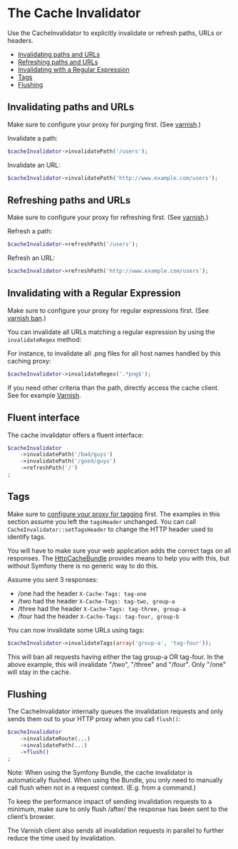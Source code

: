 The Cache Invalidator
=================

Use the CacheInvalidator to explicitly invalidate or refresh paths, URLs or
headers.

* [Invalidating paths and URLs](#invalidating-paths-and-urls)
* [Refreshing paths and URLs](#refreshing-paths-and-urls)
* [Invalidating with a Regular Expression](#invalidating-with-a-regular-expression)
* [Tags](#tags)
* [Flushing](#flushing)

Invalidating paths and URLs
---------------------------

Make sure to configure your proxy for purging first.
(See [varnish](varnish.md#purge).)

Invalidate a path:

```php
$cacheInvalidator->invalidatePath('/users');
```

Invalidate an URL:
```php
$cacheInvalidator->invalidatePath('http://www.example.com/users');
```

Refreshing paths and URLs
-------------------------

Make sure to configure your proxy for refreshing first.
(See [varnish](varnish.md#refresh).)

Refresh a path:

```php
$cacheInvalidator->refreshPath('/users');
```

Refresh an URL:

```php
$cacheInvalidator->refreshPath('http://www.example.com/users');
```

Invalidating with a Regular Expression
--------------------------------------

Make sure to configure your proxy for regular expressions first.
(See [varnish ban](varnish.md#ban).)

You can invalidate all URLs matching a regular expression by using the
`invalidateRegex` method:

For instance, to invalidate all .png files for all host names handled by this
caching proxy:

```php
$cacheInvalidator->invalidateRegex('.*png$');
```

If you need other criteria than the path, directly access the cache client.
See for example [Varnish](varnish.md#ban).

Fluent interface
----------------

The cache invalidator offers a fluent interface:

```php
$cacheInvalidator
    ->invalidatePath('/bad/guys')
    ->invalidatePath('/good/guys')
    ->refreshPath('/')
;
```

Tags
----

Make sure to [configure your proxy for tagging](varnish.md#tagging) first.
The examples in this section assume you left the `tagsHeader` unchanged. You
can call `CacheInvalidator::setTagsHeader` to change the HTTP header used to
identify tags.

You will have to make sure your web application adds the correct tags on all
responses. The [HttpCacheBundle](https://github.com/FriendsOfSymfony/FOSHttpCacheBundle)
provides means to help you with this, but without Symfony there is no generic
way to do this.

Assume you sent 3 responses:

* /one had the header `X-Cache-Tags: tag-one`
* /two had the header `X-Cache-Tags: tag-two, group-a`
* /three had the header `X-Cache-Tags: tag-three, group-a`
* /four had the header `X-Cache-Tags: tag-four, group-b`

You can now invalidate some URLs using tags:

```php
$cacheInvalidator->invalidateTags(array('group-a', 'tag-four'));
```

This will ban all requests having either the tag group-a OR tag-four. In the
above example, this will invalidate "/two", "/three" and "/four". Only "/one"
will stay in the cache.

Flushing
--------

The CacheInvalidator internally queues the invalidation requests and only sends
them out to your HTTP proxy when you call `flush()`:

```php
$cacheInvalidator
    ->invalidateRoute(...)
    ->invalidatePath(...)
    ->flush()
;
```

Note: When using the Symfony Bundle, the cache invalidator is automatically
flushed. When using the Bundle, you only need to manually call flush when not
in a request context. (E.g. from a command.)

To keep the performance impact of sending invalidation requests to a minimum,
make sure to only flush /after/ the response has been sent to the client’s
browser.

The Varnish client also sends all invalidation requests in parallel to further
reduce the time used by invalidation.
